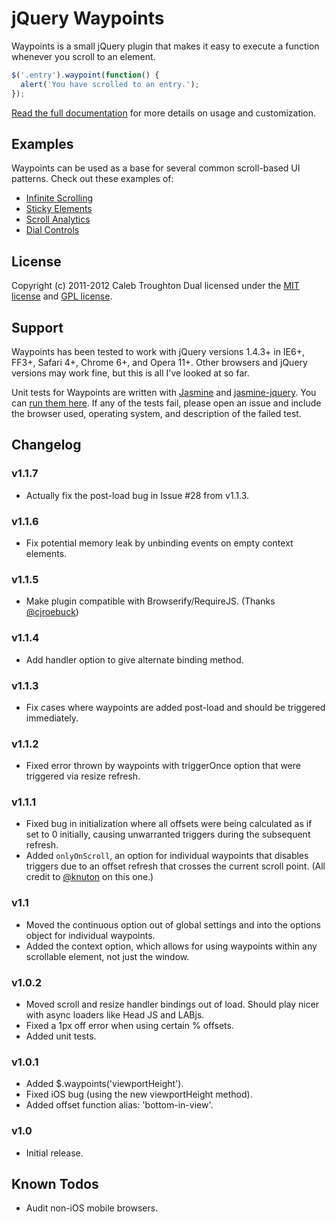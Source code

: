# jQuery Waypoints

Waypoints is a small jQuery plugin that makes it easy to execute a function whenever you scroll to an element.

```js
$('.entry').waypoint(function() {
  alert('You have scrolled to an entry.');
});
```

[Read the full documentation](http://imakewebthings.github.com/jquery-waypoints/#documentation) for more details on usage and customization.

## Examples

Waypoints can be used as a base for several common scroll-based UI patterns. Check out these examples of:

- [Infinite Scrolling](http://imakewebthings.github.com/jquery-waypoints/infinite-scroll)
- [Sticky Elements](http://imakewebthings.github.com/jquery-waypoints/sticky-elements)
- [Scroll Analytics](http://imakewebthings.github.com/jquery-waypoints/scroll-analytics)
- [Dial Controls](http://imakewebthings.github.com/jquery-waypoints/dial-controls)

## License

Copyright (c) 2011-2012 Caleb Troughton
Dual licensed under the [MIT license](https://github.com/imakewebthings/jquery-waypoints/blob/master/MIT-license.txt) and [GPL license](https://github.com/imakewebthings/jquery-waypoints/blob/master/GPL-license.txt).

## Support

Waypoints has been tested to work with jQuery versions 1.4.3+ in IE6+, FF3+, Safari 4+, Chrome 6+, and Opera 11+.  Other browsers and jQuery versions may work fine, but this is all I've looked at so far.

Unit tests for Waypoints are written with [Jasmine](http://pivotal.github.com/jasmine/) and [jasmine-jquery](https://github.com/velesin/jasmine-jquery).  You can [run them here](http://imakewebthings.github.com/jquery-waypoints/test/). If any of the tests fail, please open an issue and include the browser used, operating system, and description of the failed test.

## Changelog

### v1.1.7
- Actually fix the post-load bug in Issue #28 from v1.1.3.

### v1.1.6

- Fix potential memory leak by unbinding events on empty context elements.

### v1.1.5

- Make plugin compatible with Browserify/RequireJS. (Thanks [@cjroebuck](https://github.com/cjroebuck))

### v1.1.4

- Add handler option to give alternate binding method.
  
### v1.1.3

- Fix cases where waypoints are added post-load and should be triggered immediately.
	
### v1.1.2

- Fixed error thrown by waypoints with triggerOnce option that were triggered via resize refresh.

### v1.1.1

- Fixed bug in initialization where all offsets were being calculated as if set to 0 initially, causing unwarranted triggers during the subsequent refresh.
- Added `onlyOnScroll`, an option for individual waypoints that disables triggers due to an offset refresh that crosses the current scroll point. (All credit to [@knuton](https://github.com/knuton) on this one.)

### v1.1

- Moved the continuous option out of global settings and into the options
  object for individual waypoints.
- Added the context option, which allows for using waypoints within any
  scrollable element, not just the window.

### v1.0.2

- Moved scroll and resize handler bindings out of load.  Should play nicer with async loaders like Head JS and LABjs.
- Fixed a 1px off error when using certain % offsets.
- Added unit tests.

### v1.0.1

- Added $.waypoints('viewportHeight').
- Fixed iOS bug (using the new viewportHeight method).
- Added offset function alias: 'bottom-in-view'.

### v1.0

- Initial release.

## Known Todos

- Audit non-iOS mobile browsers.